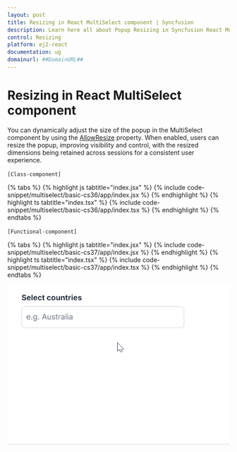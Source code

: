 ```yaml
---
layout: post
title: Resizing in React MultiSelect component | Syncfusion
description: Learn here all about Popup Resizing in Syncfusion React MultiSelect component of Syncfusion Essential JS 2 and more.
control: Resizing 
platform: ej2-react
documentation: ug
domainurl: ##DomainURL##
---
```


# Resizing in React MultiSelect component

You can dynamically adjust the size of the popup in the MultiSelect component by using the [AllowResize](https://ej2.syncfusion.com/react/documentation/api/multi-select/#allowresize) property. When enabled, users can resize the popup, improving visibility and control, with the resized dimensions being retained across sessions for a consistent user experience.


`[Class-component]`

{% tabs %}
{% highlight js tabtitle="index.jsx" %}
{% include code-snippet/multiselect/basic-cs36/app/index.jsx %}
{% endhighlight %}
{% highlight ts tabtitle="index.tsx" %}
{% include code-snippet/multiselect/basic-cs36/app/index.tsx %}
{% endhighlight %}
{% endtabs %}


`[Functional-component]`

{% tabs %}
{% highlight js tabtitle="index.jsx" %}
{% include code-snippet/multiselect/basic-cs37/app/index.jsx %}
{% endhighlight %}
{% highlight ts tabtitle="index.tsx" %}
{% include code-snippet/multiselect/basic-cs37/app/index.tsx %}
{% endhighlight %}
{% endtabs %}



![Disabled MultiSelect Component](../images/multiselect-resize.gif)
